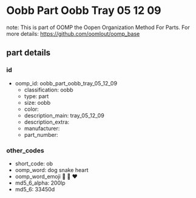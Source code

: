 # Oobb Part Oobb Tray 05 12 09  

note: This is part of OOMP the Oopen Organization Method For Parts. For more details: https://github.com/oomlout/oomp_base

##  part details





### id
* oomp_id: oobb_part_oobb_tray_05_12_09
  * classification: oobb
  * type: part
  * size: oobb
  * color: 
  * description_main: tray_05_12_09
  * description_extra: 
  * manufacturer: 
  * part_number: 

### other_codes
* short_code: ob
* oomp_word: dog snake heart
* oomp_word_emoji :dog: :snake: :heart:
* md5_6_alpha: 200lp
* md5_6: 33450d